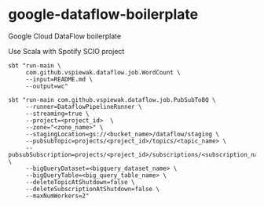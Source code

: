 google-dataflow-boilerplate
===========================

Google Cloud DataFlow boilerplate

Use Scala with Spotify SCIO project

    sbt "run-main \
         com.github.vspiewak.dataflow.job.WordCount \
         --input=README.md \
         --output=wc"

    sbt "run-main com.github.vspiewak.dataflow.job.PubSubToBQ \
         --runner=DataflowPipelineRunner \
         --streaming=true \
         --project=<project_id>  \
         --zone="<zone_name>" \
         --stagingLocation=gs://<bucket_name>/dataflow/staging \
         --pubsubTopic=projects/<project_id>/topics/<topic_name> \
         --pubsubSubscription=projects/<project_id>/subscriptions/<subscription_name> \
         --bigQueryDataset=<bigquery_dataset_name> \
         --bigQueryTable=<big_query_table_name> \
         --deleteTopicAtShutdown=false \
         --deleteSubscriptionAtShutdown=false \
         --maxNumWorkers=2"
